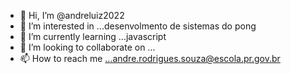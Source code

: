 - 👋 Hi, I’m @andreluiz2022
- 👀 I’m interested in ...desenvolmento de sistemas do pong
- 🌱 I’m currently learning ...javascript
- 💞️ I’m looking to collaborate on ...
- 📫 How to reach me ...andre.rodrigues.souza@escola.pr.gov.br

<!---
andreluiz2022/andreluiz2022 is a ✨ special ✨ repository because its `README.md` (this file) appears on your GitHub profile.
You can click the Preview link to take a look at your changes.
--->
